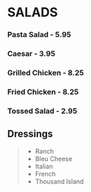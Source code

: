 # SALADS

### Pasta Salad - 5.95
### Caesar - 3.95
### Grilled Chicken - 8.25
### Fried Chicken - 8.25
### Tossed Salad - 2.95

## Dressings
> - Ranch
> - Bleu Cheese
> - Italian
> - French
> - Thousand Island

<Disclaimer/>
<Available/>